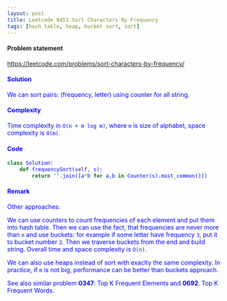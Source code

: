```yaml
---
layout: post
title: Leetcode 0451 Sort Characters By Frequency
tags: [hash table, heap, bucket sort, sort]
---
```


#### Problem statement

<a href="https://leetcode.com/problems/sort-characters-by-frequency/"> <font color = blue>https://leetcode.com/problems/sort-characters-by-frequency/

#### Solution
We can sort pairs: (frequency, letter) using counter for all string.

#### Complexity
Time complexity in `O(n + m log m)`, where `m` is size of alphabet, space complexity is `O(m)`.

#### Code
```python
class Solution:
    def frequencySort(self, s):
        return "".join([a*b for a,b in Counter(s).most_common()])
```

#### Remark
Other approaches:

We can use counters to count frequencies of each element and put them into hash table. Then we can use the fact, that frequencies are never more than `n` and use buckets: for example if some letter have frequency `3`, put it to bucket number `3`. Then we traverse buckets from the end and build string. Overall time and space complexity is `O(n)`.

We can also use heaps instead of sort with exaclty the same complexity. In practice, if `m` is not big, performance can be better than buckets approach.

See also similar problem **0347**: Top K Frequent Elements and **0692**. Top K Frequent Words.

